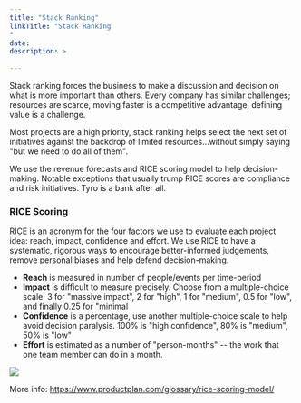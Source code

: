 ```yaml
---
title: "Stack Ranking"
linkTitle: "Stack Ranking
"
date: 
description: >
  
---
```

Stack ranking forces the business to make a discussion and decision on
what is more important than others. Every company has similar
challenges; resources are scarce, moving faster is a competitive
advantage, defining value is a challenge.

Most projects are a high priority, stack ranking helps select the next
set of initiatives against the backdrop of limited resources...without
simply saying "but we need to do all of them".

We use the revenue forecasts and RICE scoring model to help
decision-making. Notable exceptions that usually trump RICE scores are
compliance and risk initiatives. Tyro is a bank after all.

### RICE Scoring

RICE is an acronym for the four factors we use to evaluate each project
idea: reach, impact, confidence and effort. We use RICE to have a
systematic, rigorous ways to encourage better-informed judgements,
remove personal biases and help defend decision-making.

-   **Reach** is measured in number of people/events per time-period
-   **Impact** is difficult to measure precisely. Choose from a
    multiple-choice scale: 3 for "massive impact", 2 for "high", 1 for
    "medium", 0.5 for "low", and finally 0.25 for "minimal
-   **Confidence** is a percentage, use another multiple-choice scale to
    help avoid decision paralysis. 100% is "high confidence", 80% is
    "medium", 50% is "low"
-   **Effort** is estimated as a number of "person-months" -- the work that
    one team member can do in a month.

![](/img/media/image5.png)

More info: <https://www.productplan.com/glossary/rice-scoring-model/>

